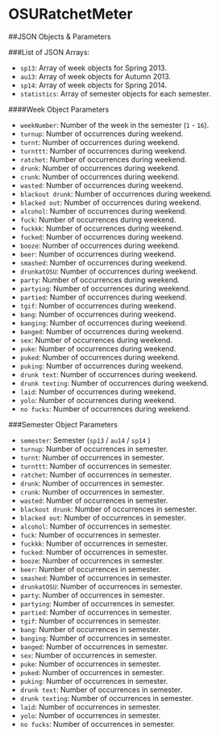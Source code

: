 OSURatchetMeter
===============

##JSON Objects & Parameters

###List of JSON Arrays:
* `sp13`: Array of week objects for Spring 2013.
* `au13`: Array of week objects for Autumn 2013.
* `sp14`: Array of week objects for Spring 2014.
* `statistics`: Array of semester objects for each semester. 

####Week Object Parameters
* `weekNumber`: Number of the week in the semester (`1` - `16`).
* `turnup`: Number of occurrences during weekend.
* `turnt`: Number of occurrences during weekend.
* `turnttt`: Number of occurrences during weekend.
* `ratchet`: Number of occurrences during weekend.
* `drunk`: Number of occurrences during weekend.
* `crunk`: Number of occurrences during weekend.
* `wasted`: Number of occurrences during weekend.
* `blackout drunk`: Number of occurrences during weekend.
* `blacked out`: Number of occurrences during weekend.
* `alcohol`: Number of occurrences during weekend.
* `fuck`: Number of occurrences during weekend.
* `fuckkk`: Number of occurrences during weekend.
* `fucked`: Number of occurrences during weekend.
* `booze`: Number of occurrences during weekend.
* `beer`: Number of occurrences during weekend.
* `smashed`: Number of occurrences during weekend.
* `drunkatOSU`: Number of occurrences during weekend.
* `party`: Number of occurrences during weekend.
* `partying`: Number of occurrences during weekend.
* `partied`: Number of occurrences during weekend.
* `tgif`: Number of occurrences during weekend.
* `bang`: Number of occurrences during weekend.
* `banging`: Number of occurrences during weekend.
* `banged`: Number of occurrences during weekend.
* `sex`: Number of occurrences during weekend.
* `puke`: Number of occurrences during weekend.
* `puked`: Number of occurrences during weekend.
* `puking`: Number of occurrences during weekend.
* `drunk text`: Number of occurrences during weekend.
* `drunk texting`: Number of occurrences during weekend.
* `laid`: Number of occurrences during weekend.
* `yolo`: Number of occurrences during weekend.
* `no fucks`: Number of occurrences during weekend.

###Semester Object Parameters
* `semester`: Semester (`sp13` / `au14` / `sp14` )
* `turnup`: Number of occurrences in semester.
* `turnt`: Number of occurrences in semester.
* `turnttt`: Number of occurrences in semester.
* `ratchet`: Number of occurrences in semester.
* `drunk`: Number of occurrences in semester.
* `crunk`: Number of occurrences in semester.
* `wasted`: Number of occurrences in semester.
* `blackout drunk`: Number of occurrences in semester.
* `blacked out`: Number of occurrences in semester.
* `alcohol`: Number of occurrences in semester.
* `fuck`: Number of occurrences in semester.
* `fuckkk`: Number of occurrences in semester.
* `fucked`: Number of occurrences in semester.
* `booze`: Number of occurrences in semester.
* `beer`: Number of occurrences in semester.
* `smashed`: Number of occurrences in semester.
* `drunkatOSU`: Number of occurrences in semester.
* `party`: Number of occurrences in semester.
* `partying`: Number of occurrences in semester.
* `partied`: Number of occurrences in semester.
* `tgif`: Number of occurrences in semester.
* `bang`: Number of occurrences in semester.
* `banging`: Number of occurrences in semester.
* `banged`: Number of occurrences in semester.
* `sex`: Number of occurrences in semester.
* `puke`: Number of occurrences in semester.
* `puked`: Number of occurrences in semester.
* `puking`: Number of occurrences in semester.
* `drunk text`: Number of occurrences in semester.
* `drunk texting`: Number of occurrences in semester.
* `laid`: Number of occurrences in semester.
* `yolo`: Number of occurrences in semester.
* `no fucks`: Number of occurrences in semester.
